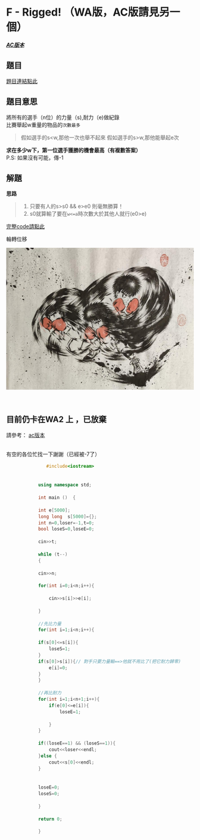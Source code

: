 # F - Rigged! （WA版，AC版請見另一個）

<strong> <em> [AC版本](https://github.com/archie0732/CPEB1005/blob/C---Aleksa-and-Stack/cpeF2.cpp)      </strong></em>

## 題目
[題目連結點此](https://vjudge.net/contest/585165#problem/F)

## 題目意思
將所有的選手（n位）的力量（s),耐力（e)做紀錄  <br>
比賽舉起w重量的物品的`次數最多`

>假如選手的s<w,那他一次也舉不起來
>假如選手的s>w,那他能舉起e次 <br>

<strong> 求在多少w下，第一位選手獲勝的機會最高（有複數答案）</strong> <br>
P.S: 如果沒有可能，傳-1

## 解題

<strong>思路</strong>
> 1. 只要有人的s>s0 && e>e0 則毫無勝算！
> 2. s0就算輸了要在`w<=a`時次數大於其他人就行(e0>e)





[完整code請點此](https://github.com/archie0732/CPEB1005/blob/C---Aleksa-and-Stack/cpeF.cpp)  <br>

輪轉位移 <br>

![](https://github.com/archie0732/CPEB1005/blob/%E5%9C%96%E7%89%87/82d8d3c69d269cd6588e8172a43734ca.jpeg)


<br>

## 目前仍卡在WA2 上 ，已放棄

請參考：
[ac版本](https://github.com/archie0732/CPEB1005/blob/C---Aleksa-and-Stack/cpeF2.cpp)

<br>
有空的各位忙找一下謝謝（已經被-7了）

```  cpp
               #include<iostream>


            using namespace std;

            int main ()  {

            int e[5000];
            long long  s[5000]={};
            int n=0,loser=-1,t=0;
            bool loseS=0,loseE=0;

            cin>>t;

            while (t--)
            {

            cin>>n;

            for(int i=0;i<n;i++){

                cin>>s[i]>>e[i];

            }

            //先比力量
            for(int i=1;i<n;i++){

            if(s[0]<=s[i]){
                loseS=1;
            } 
            if(s[0]>s[i]){// 對手只要力量輸==>他就不用比了(把它耐力歸零)
                e[i]=0;
            }
            }

            //再比耐力
            for(int i=1;i<n+1;i++){
                if(e[0]<=e[i]){
                    loseE=1;
                
                }
            }

            if((loseE==1) && (loseS==1)){
                cout<<loser<<endl;
            }else {
                cout<<s[0]<<endl;
            }


            loseE=0;
            loseS=0;

            }

            return 0;
                
            } 
   

```
